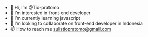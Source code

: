 - 👋 Hi, I’m @Tio-pratomo
- 👀 I’m interested in front-end developer
- 🌱 I’m currently learning javascript
- 💞️ I’m looking to collaborate on front-end developer in Indonesia
- 📫 How to reach me sulistiopratomo@gmail.com

<!---
Tio-pratomo/Tio-pratomo is a ✨ special ✨ repository because its `README.md` (this file) appears on your GitHub profile.
You can click the Preview link to take a look at your changes.
--->
